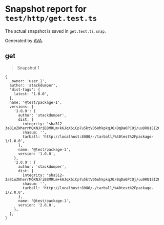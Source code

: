 # Snapshot report for `test/http/get.test.ts`

The actual snapshot is saved in `get.test.ts.snap`.

Generated by [AVA](https://ava.li).

## get

> Snapshot 1

    {
      _owner: 'user_1',
      author: 'stackdumper',
      'dist-tags': {
        latest: '1.0.0',
      },
      name: '@test/package-1',
      versions: {
        '1.0.0': {
          author: 'stackdumper',
          dist: {
            integrity: 'sha512-3a81oZNherrMQXNJriBBMRLm+k6JqX6iCp7u5ktV05ohkpkqJ0/BqDa6PCOj/uu9RU1EI2Q86A4qmslPpUyknw==',
            shasum: '',
            tarball: 'http://localhost:8080/-/tarball/%40test%2Fpackage-1/1.0.0',
          },
          name: '@test/package-1',
          version: '1.0.0',
        },
        '2.0.0': {
          author: 'stackdumper',
          dist: {
            integrity: 'sha512-3a81oZNherrMQXNJriBBMRLm+k6JqX6iCp7u5ktV05ohkpkqJ0/BqDa6PCOj/uu9RU1EI2Q86A4qmslPpUyknw==',
            shasum: '',
            tarball: 'http://localhost:8080/-/tarball/%40test%2Fpackage-1/2.0.0',
          },
          name: '@test/package-1',
          version: '2.0.0',
        },
      },
    }
